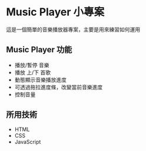 # Music Player 小專案
這是一個簡單的音樂播放器專案，主要是用來練習如何運用 <audio> 元素來播放音樂。學習如何用 HTML、CSS 和 JavaScript 組合出一個簡單的音樂控制介面。

## Music Player 功能
- 播放/暫停 音樂
- 播放 上/下 首歌
- 動態顯示音樂播放進度
- 可透過拖拉進度條，改變當前音樂進度
- 控制音量

## 所用技術
- HTML
- CSS
- JavaScript
